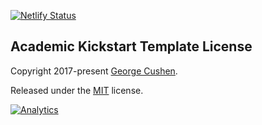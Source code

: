 [![Netlify Status](https://api.netlify.com/api/v1/badges/7f64a414-1947-45f9-bf8a-25a23e0f54bc/deploy-status)](https://app.netlify.com/sites/togias/deploys)

## Academic Kickstart Template License

Copyright 2017-present [George Cushen](https://georgecushen.com).

Released under the [MIT](https://github.com/sourcethemes/academic-kickstart/blob/master/LICENSE.md) license.

[![Analytics](https://ga-beacon.appspot.com/UA-78646709-2/academic-kickstart/readme?pixel)](https://github.com/igrigorik/ga-beacon)
